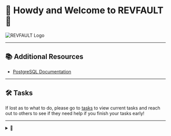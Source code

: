# 🌟 Howdy and Welcome to REVFAULT 🌟

![REVFAULT Logo](https://lh3.googleusercontent.com/d/1Tc5VdCFvCWUbPPc-zTQ1L8N5_IFUCuBy)

---

## 📚 Additional Resources

- [PostgreSQL Documentation](https://www.postgresql.org/docs/)

---

## 🛠️ Tasks

If lost as to what to do, please go to [tasks](https://github.com/orgs/CSCE331-Fall2024/projects/7) to view current tasks and reach out to others to see if they need help if you finish your tasks early!

---

<details closed> <summary>🥚</summary> <p>When in doubt trust in Sandeep</p> <img src="thunder.gif" alt="Sandeep Logo"> </details>
